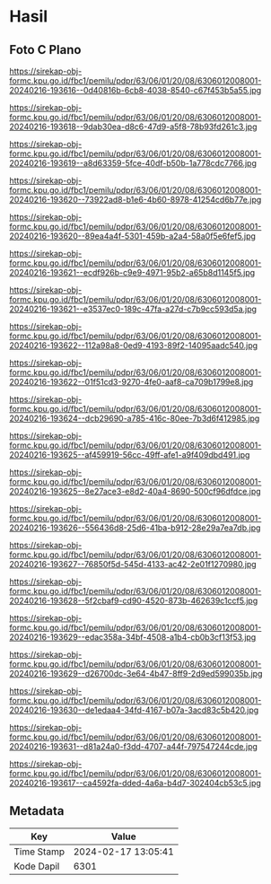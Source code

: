 # Hasil

## Foto C Plano

https://sirekap-obj-formc.kpu.go.id/fbc1/pemilu/pdpr/63/06/01/20/08/6306012008001-20240216-193616--0d40816b-6cb8-4038-8540-c67f453b5a55.jpg

https://sirekap-obj-formc.kpu.go.id/fbc1/pemilu/pdpr/63/06/01/20/08/6306012008001-20240216-193618--9dab30ea-d8c6-47d9-a5f8-78b93fd261c3.jpg

https://sirekap-obj-formc.kpu.go.id/fbc1/pemilu/pdpr/63/06/01/20/08/6306012008001-20240216-193619--a8d63359-5fce-40df-b50b-1a778cdc7766.jpg

https://sirekap-obj-formc.kpu.go.id/fbc1/pemilu/pdpr/63/06/01/20/08/6306012008001-20240216-193620--73922ad8-b1e6-4b60-8978-41254cd6b77e.jpg

https://sirekap-obj-formc.kpu.go.id/fbc1/pemilu/pdpr/63/06/01/20/08/6306012008001-20240216-193620--89ea4a4f-5301-459b-a2a4-58a0f5e6fef5.jpg

https://sirekap-obj-formc.kpu.go.id/fbc1/pemilu/pdpr/63/06/01/20/08/6306012008001-20240216-193621--ecdf926b-c9e9-4971-95b2-a65b8d1145f5.jpg

https://sirekap-obj-formc.kpu.go.id/fbc1/pemilu/pdpr/63/06/01/20/08/6306012008001-20240216-193621--e3537ec0-189c-47fa-a27d-c7b9cc593d5a.jpg

https://sirekap-obj-formc.kpu.go.id/fbc1/pemilu/pdpr/63/06/01/20/08/6306012008001-20240216-193622--112a98a8-0ed9-4193-89f2-14095aadc540.jpg

https://sirekap-obj-formc.kpu.go.id/fbc1/pemilu/pdpr/63/06/01/20/08/6306012008001-20240216-193622--01f51cd3-9270-4fe0-aaf8-ca709b1799e8.jpg

https://sirekap-obj-formc.kpu.go.id/fbc1/pemilu/pdpr/63/06/01/20/08/6306012008001-20240216-193624--dcb29690-a785-416c-80ee-7b3d6f412985.jpg

https://sirekap-obj-formc.kpu.go.id/fbc1/pemilu/pdpr/63/06/01/20/08/6306012008001-20240216-193625--af459919-56cc-49ff-afe1-a9f409dbd491.jpg

https://sirekap-obj-formc.kpu.go.id/fbc1/pemilu/pdpr/63/06/01/20/08/6306012008001-20240216-193625--8e27ace3-e8d2-40a4-8690-500cf96dfdce.jpg

https://sirekap-obj-formc.kpu.go.id/fbc1/pemilu/pdpr/63/06/01/20/08/6306012008001-20240216-193626--556436d8-25d6-41ba-b912-28e29a7ea7db.jpg

https://sirekap-obj-formc.kpu.go.id/fbc1/pemilu/pdpr/63/06/01/20/08/6306012008001-20240216-193627--76850f5d-545d-4133-ac42-2e01f1270980.jpg

https://sirekap-obj-formc.kpu.go.id/fbc1/pemilu/pdpr/63/06/01/20/08/6306012008001-20240216-193628--5f2cbaf9-cd90-4520-873b-462639c1ccf5.jpg

https://sirekap-obj-formc.kpu.go.id/fbc1/pemilu/pdpr/63/06/01/20/08/6306012008001-20240216-193629--edac358a-34bf-4508-a1b4-cb0b3cf13f53.jpg

https://sirekap-obj-formc.kpu.go.id/fbc1/pemilu/pdpr/63/06/01/20/08/6306012008001-20240216-193629--d26700dc-3e64-4b47-8ff9-2d9ed599035b.jpg

https://sirekap-obj-formc.kpu.go.id/fbc1/pemilu/pdpr/63/06/01/20/08/6306012008001-20240216-193630--de1edaa4-34fd-4167-b07a-3acd83c5b420.jpg

https://sirekap-obj-formc.kpu.go.id/fbc1/pemilu/pdpr/63/06/01/20/08/6306012008001-20240216-193631--d81a24a0-f3dd-4707-a44f-797547244cde.jpg

https://sirekap-obj-formc.kpu.go.id/fbc1/pemilu/pdpr/63/06/01/20/08/6306012008001-20240216-193617--ca4592fa-dded-4a6a-b4d7-302404cb53c5.jpg


## Metadata

| Key        | Value               |
| ---------- | ------------------- |
| Time Stamp | 2024-02-17 13:05:41 |
| Kode Dapil | 6301                |



